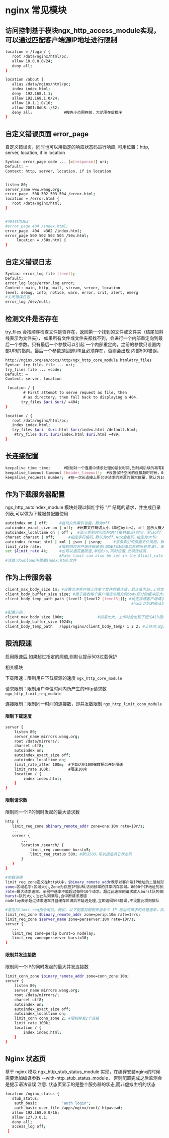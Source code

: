 # nginx 常见模块

## 访问控制基于模块ngx_http_access_module实现，可以通过匹配客户端源IP地址进行限制
```bash
location = /login/ {
   root /data/nginx/html/pc;
   allow 10.0.0.0/24;
   deny all;
}

location /about {
   alias /data/nginx/html/pc;
   index index.html;
   deny  192.168.1.1;
   allow 192.168.1.0/24;
   allow 10.1.1.0/16;
   allow 2001:0db8::/32;
   deny all;              #按先小范围在前，大范围在后排序
}

```

## 自定义错误页面 error_page

自定义错误页，同时也可以用指定的响应状态码进行响应, 可用位置：http, server, location, if in  location
```bash
Syntax: error_page code ... [=[response]] uri;
Default: —
Context: http, server, location, if in location


listen 80;
server_name www.wang.org;
error_page  500 502 503 504 /error.html;
location = /error.html {
   root /data/nginx/html;
}


#404转为302
#error_page 404 /index.html;
error_page  404  =302 /index.html; 
error_page 500 502 503 504 /50x.html;
     location = /50x.html {
}

```

## 自定义错误日志
```bash
Syntax: error_log file [level];
Default: 
error_log logs/error.log error;
Context: main, http, mail, stream, server, location
level: debug, info, notice, warn, error, crit, alert, emerg
#关闭错误日志
error_log /dev/null;
```

## 检测文件是否存在

try_files 会按顺序检查文件是否存在，返回第一个找到的文件或文件夹（结尾加斜线表示为文件夹），
如果所有文件或文件夹都找不到，会进行一个内部重定向到最后一个参数。只有最后一个参数可以引起
一个内部重定向，之前的参数只设置内部URI的指向。最后一个参数是回退URI且必须存在，否则会出现
内部500错误。

```bash
http://nginx.org/en/docs/http/ngx_http_core_module.html#try_files
Syntax: try_files file ... uri;
try_files file ... =code;
Default: —
Context: server, location

 location / {
        # First attempt to serve request as file, then
        # as directory, then fall back to displaying a 404.
       try_files $uri $uri/ =404;
}

location / {
   root /data/nginx/html/pc;
   index index.html;
   try_files $uri  $uri.html $uri/index.html /default.html;
    #try_files $uri $uri/index.html $uri.html =489;
}


```

## 长连接配置

```bash
keepalive_time time;      #限制对一个连接中请求处理的最长时间,到时间后续的再有新的请求会断开连接,默认1h
keepalive_timeout timeout [header_timeout];  #设置保持空闲的连接超时时长，0表示禁止长连接，默认为75s，通常配置在http字段作为站点全局配置
keepalive_requests number;  #在一次长连接上所允许请求的资源的最大数量，默认为1000次
```

##  作为下载服务器配置
ngx_http_autoindex_module 模块处理以斜杠字符 "/" 结尾的请求，并生成目录列表,可以做为下载服务配置使用

```bash
autoindex on | off;     #自动文件索引功能，默为off
autoindex_exact_size on | off;  #计算文件确切大小（单位bytes），off 显示大概大小（单位K、M)，默认on
autoindex_localtime on | off ;  #显示本机时间而非GMT(格林威治)时间，默认off
charset charset | off;      #指定字符编码,默认为off,中文会乱码,指定为utf8
autoindex_format html | xml | json | jsonp;     #显示索引的页面文件风格，默认html
limit_rate rate;        #限制响应客户端传输速率(除GET和HEAD以外的所有方法)，单位B/s,即bytes/second，默认值0,表示无限制,此指令由ngx_http_core_module提供
set $limit_rate 4k;     #也可以通变量限速,单位B/s,同时设置,此项优级高.
                        #Rate limit can also be set in the $limit_rate variable, however, since version 1.17.0, this method is not recommended:
#注意:download不需要index.html文件

```

## 作为上传服务器

```bash
client_max_body_size 1m; #设置允许客户端上传单个文件的最大值，默认值为1m,上传文件超过此值会出413错误
client_body_buffer_size size; #用于接收每个客户端请求报文的body部分的缓冲区大小;默认16k;超出此大小时，其将被暂存到磁盘上的由client_body_temp_path指令所定义的位置
client_body_temp_path path [level1 [level2 [level3]]]; #设定存储客户端请求报文的body部分的临时存储路径及子目录结构和数量，目录名为16进制的数字，使用
                                                        #hash之后的值从后往前截取1位、2位、2位作为目录名

#配置示例：
client_max_body_size 100m;               #如果太大，上传时会出现下图的413错误,注意:如果php上传,还需要修改php.ini的相关配置
client_body_buffer_size 1024k;
client_body_temp_path   /apps/nginx/client_body_temp/ 1 2 2; #上传时,Nginx会自动创建相关目录
```


## 限流限速
启用限速后,如果超过指定的阈值,则默认提示503过载保护

相关模块

下载限速：限制用户下载资源的速度
`ngx_http_core_module`

请求限制：限制用户单位时间内所产生的Http请求数
`ngx_http_limit_req_module`

连接限制：限制同一时间的连接数，即并发数限制
`ngx_http_limit_conn_module`

#### 限制下载速度

```bash
server {
    listen 80;
    server_name mirrors.wang.org;
    root /data/mirrors/;
    charset utf8;
    autoindex on;
    autoindex_exact_size off;
    autoindex_localtime on;
    limit_rate_after 100m;  #下载达到100MB数据后开始限速
    limit_rate 100k;        #限速100k
    location / {
        index index.html;
    }
}

```

#### 限制请求数
限制同一个IP的同时发起的最大请求数

```bash
http {
   limit_req_zone $binary_remote_addr zone=one:10m rate=10r/s;
   ...
   server {
       ...
       location /search/ {
           limit_req zone=one burst=5;
           limit_req_status 500; #默认503,可以指定其它状态码
       }
   }
}

#参数说明
limit_req_zone定义在http块中，$binary_remote_addr表示以客户端IP地址的二进制形式为限流依据的key
zone=区域名字:区域大小,Zone为存放IP及URL访问频率的共享内存区域。8000个IP地址的状态信息约占用内存空间1MB，上面示例区域可以存储80000个IP地址。
rate=最大请求速率。示例中速率不能超过每秒10个请求。超过此速率的请求放入burst队列做延迟处理
burst=队列大小,当此队列满后,会中断请求报错
nodelay表示超过请求速率并且缓存区满后不延迟处理,立即返回503错误,不设置此项则排队

#常见的limit_req指令用法。例如，以下配置将限制来自单个 IP 地址的请求的处理速率，同时限制虚拟服务器的请求处理速率
limit_req_zone $binary_remote_addr zone=perip:10m rate=1r/s;
limit_req_zone $server_name zone=perserver:10m rate=10r/s;
server {
   ...
   limit_req zone=perip burst=5 nodelay;
   limit_req zone=perserver burst=10;
}
```

####  限制并发连接数
限制同一个IP的同时发起的最大并发连接数
```bash
limit_conn_zone $binary_remote_addr zone=conn_zone:10m;
server {
    listen 80;
    server_name mirrors.wang.org;
    root /data/mirrors/;
    charset utf8;
    autoindex on;
    autoindex_exact_size off;
    autoindex_localtime on;
    limit_conn conn_zone 2; #限制并发2个连接
    limit_rate 100k;
    location / {
        index index.html;
    }
}
```


## Nginx 状态页

基于 nginx 模块 ngx_http_stub_status_module 实现，在编译安装nginx的时候需要添加编译参数 --with-http_stub_status_module，
否则配置完成之后监测会是提示语法错误
注意: 状态页显示的是整个服务器的状态,而非虚拟主机的状态

```bash
location /nginx_status {
   stub_status;
    auth_basic           "auth login";
    auth_basic_user_file /apps/nginx/conf/.htpasswd;
   allow 192.168.0.0/16;
   allow 127.0.0.1;
   deny all;
   access_log off;
 }
```





